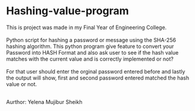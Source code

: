 # Hashing-value-program
This is project was made in my Final Year of Engineering College.
<br> </br>
Python script for hashing a password or message using the SHA-256 hashing algorithm.
This python program give feature to convert your Password into HASH Format and
also ask user to see if the hash value matches with the current value and is correctly implemented or not?
<br> </br>
For that user should enter the orginal password entered before and lastly the output will show, first and second password entered matched the hash value or not.

<br> Aurthor: Yelena Mujibur Sheikh </br>
